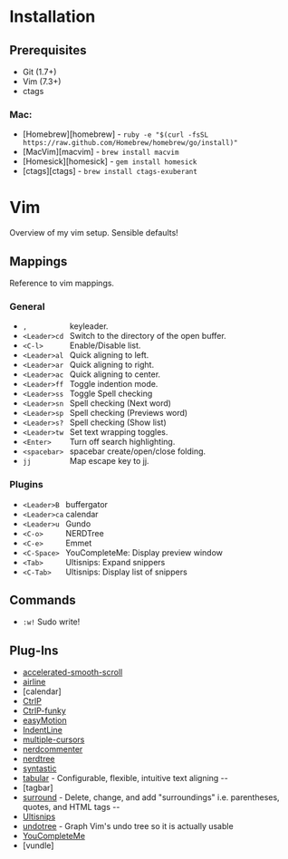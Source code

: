 # Installation

## Prerequisites

- Git (1.7+)
- Vim (7.3+)
- ctags

### Mac:

- [Homebrew][homebrew] - `ruby -e "$(curl -fsSL https://raw.github.com/Homebrew/homebrew/go/install)"`
- [MacVim][macvim] - `brew install macvim`
- [Homesick][homesick] - `gem install homesick`
- [ctags][ctags] - `brew install ctags-exuberant`

# Vim

Overview of my vim setup. Sensible defaults!

## Mappings

Reference to vim mappings.

### General

- ` ,           ` keyleader.
- ` <Leader>cd  ` Switch to the directory of the open buffer.
- ` <C-l>       ` Enable/Disable list.
- ` <Leader>al  ` Quick aligning to left.
- ` <Leader>ar  ` Quick aligning to right.
- ` <Leader>ac  ` Quick aligning to center.
- ` <Leader>ff  ` Toggle indention mode.
- ` <Leader>ss  ` Toggle Spell checking
- ` <Leader>sn  ` Spell checking (Next word)
- ` <Leader>sp  ` Spell checking (Previews word)
- ` <Leader>s?  ` Spell checking (Show list)
- ` <Leader>tw  ` Set text wrapping toggles.
- ` <Enter>     ` Turn off search highlighting.
- ` <spacebar>  ` spacebar create/open/close folding.
- ` jj          ` Map escape key to jj.

### Plugins

- ` <Leader>B  ` buffergator
- ` <Leader>ca ` calendar
- ` <Leader>u  ` Gundo
- ` <C-o>      ` NERDTree
- ` <C-e>      ` Emmet
- ` <C-Space>  ` YouCompleteMe: Display preview window
- ` <Tab>      ` Ultisnips: Expand snippers
- ` <C-Tab>    ` Ultisnips: Display list of snippers

## Commands

- `:w!` Sudo write!

## Plug-Ins

- [accelerated-smooth-scroll](https://github.com/yonchu/accelerated-smooth-scroll)
- [airline](https://github.com/bling/vim-airline)
- [calendar]
- [CtrlP](https://github.com/kien/ctrlp.vim)
- [CtrlP-funky](https://github.com/tacahiroy/ctrlp-funky)
- [easyMotion](https://github.com/Lokaltog/vim-easymotion)
- [IndentLine](https://github.com/Yggdroot/indentLine)
- [multiple-cursors](https://github.com/terryma/vim-multiple-cursors)
- [nerdcommenter](https://github.com/scrooloose/nerdcommenter/blob/master/doc/NERD_commenter.txt)
- [nerdtree](https://github.com/scrooloose/nerdtree/blob/master/doc/NERD_tree.txt)
- [syntastic](https://github.com/scrooloose/syntastic/blob/master/doc/syntastic.txt)
- [tabular](https://github.com/godlygeek/tabular/blob/master/doc/Tabular.txt) - Configurable, flexible, intuitive text aligning \-\-
- [tagbar]
- [surround](https://github.com/tpope/vim-surround/blob/master/doc/surround.txt) - Delete, change, and add "surroundings" i.e. parentheses, quotes, and HTML tags \-\-
- [Ultisnips](https://github.com/SirVer/ultisnips)
- [undotree](https://github.com/mbbill/undotree) - Graph Vim's undo tree so it is actually usable
- [YouCompleteMe](https://github.com/Valloric/YouCompleteMe)
- [vundle]
